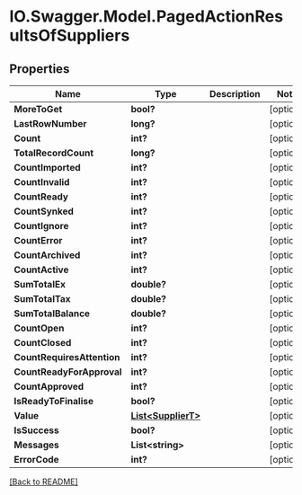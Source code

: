 # IO.Swagger.Model.PagedActionResultsOfSuppliers
## Properties

Name | Type | Description | Notes
------------ | ------------- | ------------- | -------------
**MoreToGet** | **bool?** |  | [optional] 
**LastRowNumber** | **long?** |  | [optional] 
**Count** | **int?** |  | [optional] 
**TotalRecordCount** | **long?** |  | [optional] 
**CountImported** | **int?** |  | [optional] 
**CountInvalid** | **int?** |  | [optional] 
**CountReady** | **int?** |  | [optional] 
**CountSynked** | **int?** |  | [optional] 
**CountIgnore** | **int?** |  | [optional] 
**CountError** | **int?** |  | [optional] 
**CountArchived** | **int?** |  | [optional] 
**CountActive** | **int?** |  | [optional] 
**SumTotalEx** | **double?** |  | [optional] 
**SumTotalTax** | **double?** |  | [optional] 
**SumTotalBalance** | **double?** |  | [optional] 
**CountOpen** | **int?** |  | [optional] 
**CountClosed** | **int?** |  | [optional] 
**CountRequiresAttention** | **int?** |  | [optional] 
**CountReadyForApproval** | **int?** |  | [optional] 
**CountApproved** | **int?** |  | [optional] 
**IsReadyToFinalise** | **bool?** |  | [optional] 
**Value** | [**List&lt;SupplierT&gt;**](SupplierT.md) |  | [optional] 
**IsSuccess** | **bool?** |  | [optional] 
**Messages** | **List&lt;string&gt;** |  | [optional] 
**ErrorCode** | **int?** |  | [optional] 

 [[Back to README]](../README.md)

